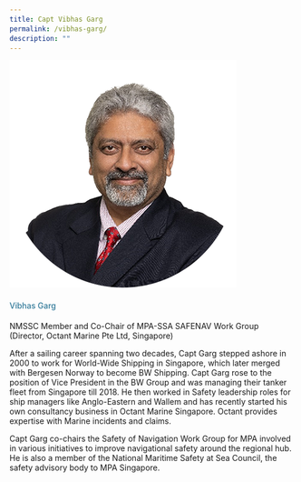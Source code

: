 ```yaml
---
title: Capt Vibhas Garg
permalink: /vibhas-garg/
description: ""
---
```

<div class="row">
<div class="col is-3">
<img src="/images/Speakers_23/Session2/vibhas garg.png">
</div>
<div class="col is-9 speaker-details">
<h4>Vibhas Garg</h4>
<p> NMSSC Member and Co-Chair of MPA-SSA SAFENAV Work Group (Director, Octant Marine Pte Ltd, Singapore)<br>
</p>
<p>After a sailing career spanning two decades, Capt Garg stepped ashore in 2000 to work for World-Wide Shipping in Singapore, which later merged with Bergesen Norway to become BW Shipping. Capt Garg rose to the position of Vice President in the BW Group and was managing their tanker fleet from Singapore till 2018. He then worked in Safety leadership roles for ship managers like Anglo-Eastern and Wallem and has recently started his own consultancy business in Octant Marine Singapore. Octant provides expertise with Marine incidents and claims.</p>
<p>Capt Garg co-chairs the Safety of Navigation Work Group for MPA involved in various initiatives to improve navigational safety around the regional hub. He is also a member of the National Maritime Safety at Sea Council, the safety advisory body to MPA Singapore.</p>
</div>
</div>









<style type="text/css"> 
    .is-left{
      text-align: left;
    }
    h4{
      font-weight: 500; 
      color: #337B9A !important;
    }
     .speaker-details p { text-align: justified; }
  </style>